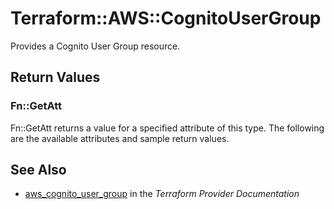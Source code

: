 # Terraform::AWS::CognitoUserGroup

Provides a Cognito User Group resource.

## Return Values

### Fn::GetAtt

Fn::GetAtt returns a value for a specified attribute of this type. The following are the available attributes and sample return values.

## See Also

* [aws_cognito_user_group](https://www.terraform.io/docs/providers/aws/r/cognito_user_group.html) in the _Terraform Provider Documentation_